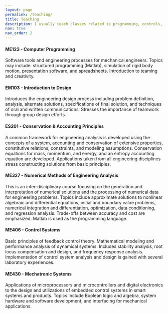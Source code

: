 ```yaml
---
layout: page
permalink: /teaching/
title: Teaching
description: I usually teach classes related to programming, controls, design, and mechatronics. Below is a short list of the classes I have taught/teach on a regular basis, along with a catalog description for each of them. 
nav: true
nav_order: 2
---
```


#### ME123 - Computer Programming
Software tools and engineering processes for mechanical engineers. Topics may include: structured programming (Matlab), simulation of rigid body motion, presentation software, and spreadsheets. Introduction to teaming and creativity.

#### EM103 - Introduction to Design
Introduces the engineering design process including problem definition, analysis, alternate solutions, specifications of final solution, and techniques of oral and written communications. Stresses the importance of teamwork through group design efforts.

#### ES201 - Conservation & Accounting Principles
A common framework for engineering analysis is developed using the concepts of a system, accounting and conservation of extensive properties, constitutive relations, constraints, and modeling assumptions. Conservation equations for mass, momentum, and energy, and an entropy accounting equation are developed. Applications taken from all engineering disciplines stress constructing solutions from basic principles.

#### ME327 - Numerical Methods of Engineering Analysis
This is an inter-disciplinary course focusing on the generation and interpretation of numerical solutions and the processing of numerical data for engineering problems. Topics include approximate solutions to nonlinear algebraic and differential equations, initial and boundary value problems, numerical integration and differentiation, optimization, data conditioning, and regression analysis. Trade-offs between accuracy and cost are emphasized. Matlab is used as the programming language.

#### ME406 - Control Systems
Basic principles of feedback control theory. Mathematical modeling and performance analysis of dynamical systems. Includes stability analysis, root locus compensation and design, and frequency response analysis. Implementation of control system analysis and design is gained with several laboratory experiences. 

#### ME430 - Mechatronic Systems
Applications of microprocessors and microcontrollers and digital electronics to the design and utilizations of embedded control systems in smart systems and products. Topics include Boolean logic and algebra, system hardware and software development, and interfacing for mechanical applications.

